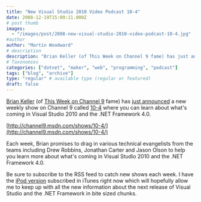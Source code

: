 ```yaml
---
title: "New Visual Studio 2010 Video Podcast 10-4"
date: 2008-12-19T15:09:11.000Z
# post thumb
images:
  - "/images/post/2008-new-visual-studio-2010-video-podcast-10-4.jpg"
#author
author: "Martin Woodward"
# description
description: "Brian Keller (of This Week on Channel 9 fame) has just announced a new weekly show on Channel 9 called 10-4 where you can learn about what's."
# Taxonomies
categories: ["dotnet", "maker", "web", "programming", "podcast"]
tags: ["blog", "archive"]
type: "regular" # available type (regular or featured)
draft: false
---
```

[](http://channel9.msdn.com/shows/10-4/) [Brian Keller](http://blogs.msdn.com/briankel/) (of [This Week on Channel 9](http://channel9.msdn.com/shows/This+Week+On+Channel+9/) fame) has [just announced](http://blogs.msdn.com/briankel/archive/2008/12/17/announcing-10-4.aspx) a new weekly show on Channel 9 called [10-4](http://channel9.msdn.com/shows/10-4/) where you can learn about what's coming in Visual Studio 2010 and the .NET Framework 4.0.  

[http://channel9.msdn.com/shows/10-4/](http://channel9.msdn.com/shows/10-4/)  

Each week, Brian promises to drag in various technical evangelists from the teams including Drew Robbins, Jonathan Carter and Jason Olson to help you learn more about what's coming in Visual Studio 2010 and the .NET Framework 4.0.  

Be sure to subscribe to the RSS feed to catch new shows each week. I have the [iPod version](http://channel9.msdn.com/shows/10-4/feed/ipod/) subscribed in iTunes right now which will hopefully allow me to keep up with all the new information about the next release of Visual Studio and the .NET Framework in bite sized chunks.